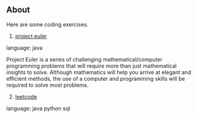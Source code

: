 ## About 

Here are some coding exercises.

1. [project euler](https://projecteuler.net/)

language: java

Project Euler is a series of challenging mathematical/computer programming problems that will require more than just mathematical insights to solve. Although mathematics will help you arrive at elegant and efficient methods, the use of a computer and programming skills will be required to solve most problems.


2. [leetcode](https://leetcode.com/) 

language: java python sql 

